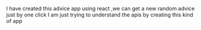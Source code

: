 I have created this advice app using react ,we can get a new random advice just by one click
I am just trying to understand the apis by creating this kind of app 
